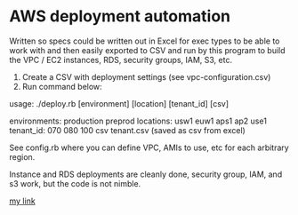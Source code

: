 AWS deployment automation
=========================

Written so specs could be written out in Excel for exec types to be able to work with and then easily exported to CSV and run by this program to build the VPC / EC2 instances, RDS, security groups, IAM, S3, etc.

1.  Create a CSV with deployment settings (see vpc-configuration.csv)
2.  Run command below:

usage: ./deploy.rb [environment] [location] [tenant_id] [csv]

 environments: production preprod
 locations: usw1 euw1 aps1 ap2 use1
 tenant_id: 070 080 100
 csv tenant.csv (saved as csv from excel)
 
 
See config.rb where you can define VPC, AMIs to use, etc for each arbitrary region.  

Instance and RDS deployments are cleanly done, security group, IAM, and s3 work, but the code is not nimble.

[my link](LINK.md)
